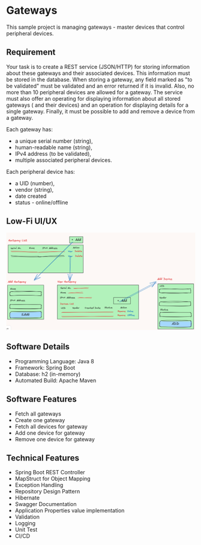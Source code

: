 # Gateways
This sample project is managing gateways - master devices that control peripheral devices.
## Requirement
Your task is to create a REST service (JSON/HTTP) for storing information about these gateways and their associated devices. 
This information must be stored in the database.
When storing a gateway, any field marked as "to be validated" must be validated and an error returned if it is invalid.
Also, no more than 10 peripheral devices are allowed for a gateway.
The service must also offer an operating for displaying information about all stored gateways ( and their devices) and an operation
for displaying details for a single gateway. Finally, it must be possible to add and remove a device from a gateway.

Each gateway has:
- a unique serial number (string),
- human-readable name (string),
- IPv4 address (to be validated),
- multiple associated peripheral devices.

Each peripheral device has: 
- a UID (number),
- vendor (string),
- date created
- status - online/offline

## Low-Fi UI/UX
![alt text](gateway-low-fi.png)

## Software Details
- Programming Language: Java 8
- Framework: Spring Boot
- Database: h2 (in-memory)
- Automated Build: Apache Maven

## Software Features
- Fetch all gateways
- Create one gateway
- Fetch all devices for gateway
- Add one device for gateway
- Remove one device for gateway

## Technical Features
- Spring Boot REST Controller
- MapStruct for Object Mapping
- Exception Handling
- Repository Design Pattern
- Hibernate
- Swagger Documentation
- Application Properties value implementation
- Validation
- Logging
- Unit Test
- CI/CD